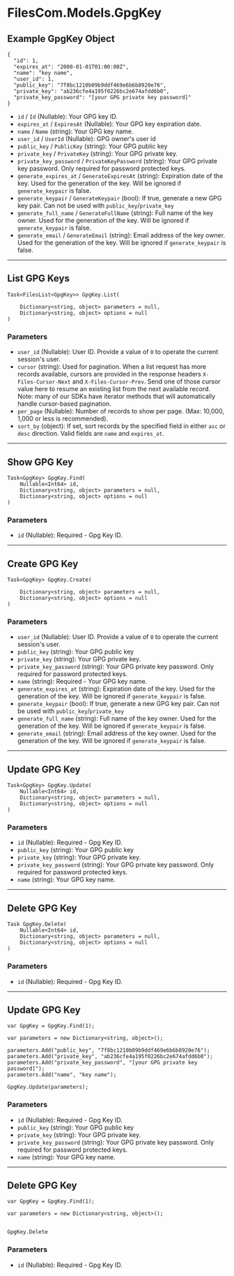 # FilesCom.Models.GpgKey

## Example GpgKey Object

```
{
  "id": 1,
  "expires_at": "2000-01-01T01:00:00Z",
  "name": "key name",
  "user_id": 1,
  "public_key": "7f8bc1210b09b9ddf469e6b6b8920e76",
  "private_key": "ab236cfe4a195f0226bc2e674afdd6b0",
  "private_key_password": "[your GPG private key password]"
}
```

* `id` / `Id`  (Nullable<Int64>): Your GPG key ID.
* `expires_at` / `ExpiresAt`  (Nullable<DateTime>): Your GPG key expiration date.
* `name` / `Name`  (string): Your GPG key name.
* `user_id` / `UserId`  (Nullable<Int64>): GPG owner's user id
* `public_key` / `PublicKey`  (string): Your GPG public key
* `private_key` / `PrivateKey`  (string): Your GPG private key.
* `private_key_password` / `PrivateKeyPassword`  (string): Your GPG private key password. Only required for password protected keys.
* `generate_expires_at` / `GenerateExpiresAt`  (string): Expiration date of the key. Used for the generation of the key. Will be ignored if `generate_keypair` is false.
* `generate_keypair` / `GenerateKeypair`  (bool): If true, generate a new GPG key pair. Can not be used with `public_key`/`private_key`
* `generate_full_name` / `GenerateFullName`  (string): Full name of the key owner. Used for the generation of the key. Will be ignored if `generate_keypair` is false.
* `generate_email` / `GenerateEmail`  (string): Email address of the key owner. Used for the generation of the key. Will be ignored if `generate_keypair` is false.


---

## List GPG Keys

```
Task<FilesList<GpgKey>> GpgKey.List(
    
    Dictionary<string, object> parameters = null,
    Dictionary<string, object> options = null
)
```

### Parameters

* `user_id` (Nullable<Int64>): User ID.  Provide a value of `0` to operate the current session's user.
* `cursor` (string): Used for pagination.  When a list request has more records available, cursors are provided in the response headers `X-Files-Cursor-Next` and `X-Files-Cursor-Prev`.  Send one of those cursor value here to resume an existing list from the next available record.  Note: many of our SDKs have iterator methods that will automatically handle cursor-based pagination.
* `per_page` (Nullable<Int64>): Number of records to show per page.  (Max: 10,000, 1,000 or less is recommended).
* `sort_by` (object): If set, sort records by the specified field in either `asc` or `desc` direction. Valid fields are `name` and `expires_at`.


---

## Show GPG Key

```
Task<GpgKey> GpgKey.Find(
    Nullable<Int64> id, 
    Dictionary<string, object> parameters = null,
    Dictionary<string, object> options = null
)
```

### Parameters

* `id` (Nullable<Int64>): Required - Gpg Key ID.


---

## Create GPG Key

```
Task<GpgKey> GpgKey.Create(
    
    Dictionary<string, object> parameters = null,
    Dictionary<string, object> options = null
)
```

### Parameters

* `user_id` (Nullable<Int64>): User ID.  Provide a value of `0` to operate the current session's user.
* `public_key` (string): Your GPG public key
* `private_key` (string): Your GPG private key.
* `private_key_password` (string): Your GPG private key password. Only required for password protected keys.
* `name` (string): Required - Your GPG key name.
* `generate_expires_at` (string): Expiration date of the key. Used for the generation of the key. Will be ignored if `generate_keypair` is false.
* `generate_keypair` (bool): If true, generate a new GPG key pair. Can not be used with `public_key`/`private_key`
* `generate_full_name` (string): Full name of the key owner. Used for the generation of the key. Will be ignored if `generate_keypair` is false.
* `generate_email` (string): Email address of the key owner. Used for the generation of the key. Will be ignored if `generate_keypair` is false.


---

## Update GPG Key

```
Task<GpgKey> GpgKey.Update(
    Nullable<Int64> id, 
    Dictionary<string, object> parameters = null,
    Dictionary<string, object> options = null
)
```

### Parameters

* `id` (Nullable<Int64>): Required - Gpg Key ID.
* `public_key` (string): Your GPG public key
* `private_key` (string): Your GPG private key.
* `private_key_password` (string): Your GPG private key password. Only required for password protected keys.
* `name` (string): Your GPG key name.


---

## Delete GPG Key

```
Task GpgKey.Delete(
    Nullable<Int64> id, 
    Dictionary<string, object> parameters = null,
    Dictionary<string, object> options = null
)
```

### Parameters

* `id` (Nullable<Int64>): Required - Gpg Key ID.


---

## Update GPG Key

```
var GpgKey = GpgKey.Find(1);

var parameters = new Dictionary<string, object>();

parameters.Add("public_key", "7f8bc1210b09b9ddf469e6b6b8920e76");
parameters.Add("private_key", "ab236cfe4a195f0226bc2e674afdd6b0");
parameters.Add("private_key_password", "[your GPG private key password]");
parameters.Add("name", "key name");

GpgKey.Update(parameters);
```

### Parameters

* `id` (Nullable<Int64>): Required - Gpg Key ID.
* `public_key` (string): Your GPG public key
* `private_key` (string): Your GPG private key.
* `private_key_password` (string): Your GPG private key password. Only required for password protected keys.
* `name` (string): Your GPG key name.


---

## Delete GPG Key

```
var GpgKey = GpgKey.Find(1);

var parameters = new Dictionary<string, object>();


GpgKey.Delete
```

### Parameters

* `id` (Nullable<Int64>): Required - Gpg Key ID.
